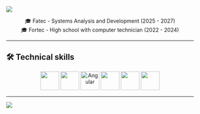 <img src="https://capsule-render.vercel.app/api?type=waving&color=1E90FF&height=200&section=header"/>

<div align="center">

🎓 Fatec - Systems Analysis and Development (2025 - 2027)  
🎓 Fortec - High school with computer technician (2022 - 2024)  

</div>

---

## 🛠️ Technical skills

<p align="center">
  <img src="https://cdn.jsdelivr.net/gh/devicons/devicon/icons/java/java-original.svg" width="50" height="50"/>   
  <img src="https://cdn.jsdelivr.net/gh/devicons/devicon/icons/spring/spring-original.svg" width="50" height="50"/>  
  <img src="https://cdn.jsdelivr.net/gh/devicons/devicon/icons/angularjs/angularjs-original.svg" title="Angular" alt="Angular" width="50" height="50"/>
  <img src="https://cdn.jsdelivr.net/gh/devicons/devicon/icons/mysql/mysql-original.svg" width="50" height="50"/>  
  <img src="https://cdn.jsdelivr.net/gh/devicons/devicon/icons/docker/docker-original.svg" width="50" height="50"/>  
  <img src="https://cdn.jsdelivr.net/gh/devicons/devicon/icons/git/git-original.svg" width="50" height="50"/>  
</p>

---

<img src="https://capsule-render.vercel.app/api?type=waving&color=1E90FF&height=200&section=footer"/>
